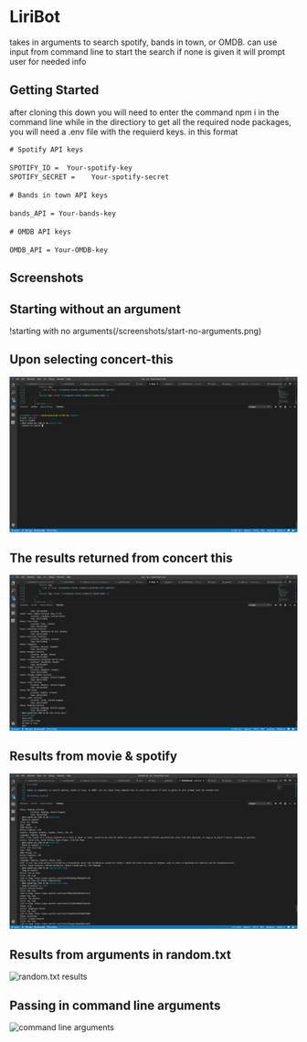 # LiriBot

takes in arguments to search spotify, bands in town, or OMDB. can use input from command line to start the search if none is given it will prompt user for needed info

## Getting Started

after cloning this down you will need to enter the command npm i in the command line while in the directiory to get all the required node packages, you will need a .env file with the requierd keys. in this format

```
# Spotify API keys

SPOTIFY_ID =  Your-spotify-key
SPOTIFY_SECRET =	Your-spotify-secret

# Bands in town API keys

bands_API = Your-bands-key

# OMDB API keys

OMDB_API = Your-OMDB-key
```

## Screenshots

## Starting without an argument

!starting with no arguments(/screenshots/start-no-arguments.png)

## Upon selecting concert-this

![concert search](/screenshots/concert-search.png)

## The results returned from concert this

![concert results](/screenshots/concert-results.png)

## Results from movie & spotify

![movie & and spotify results](/screenshots/capture.png)

## Results from arguments in random.txt

![random.txt results](./screenshots/do-what-it-says?)

## Passing in command line arguments

![command line arguments](screenshots/comand-line-arguments.png)
